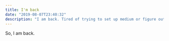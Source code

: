 ```yaml
---
title: I'm back
date: "2019-08-07T23:40:32"
description: "I am back. Tired of trying to set up medium or figure out another blog generator in a language I'm not using day to day."
---
```


So, I am back.